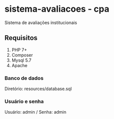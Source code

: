 # sistema-avaliacoes - cpa
Sistema de avaliações institucionais
## Requisitos
1. PHP 7+
2. Composer
3. Mysql 5.7
4. Apache
### Banco de dados 
Diretório: resources/database.sql
### Usuário e senha
Usuário: admin / Senha: admin

